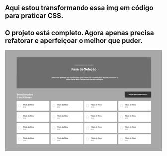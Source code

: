 ## Aqui estou transformando essa img em código para praticar CSS.

## O projeto está completo. Agora apenas precisa refatorar e aperfeiçoar o melhor que puder.

![img1](img/Copa-de-Filmes-img1.png)
